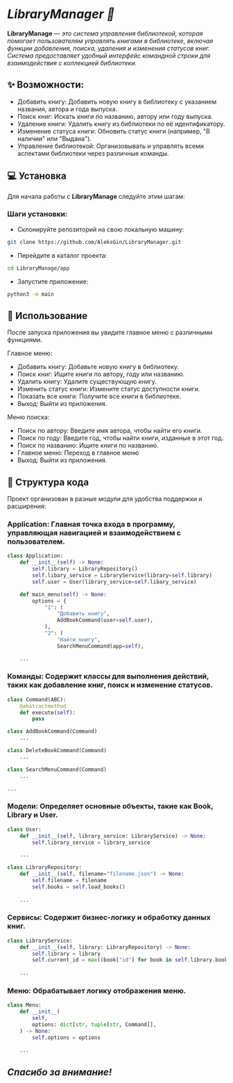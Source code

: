 # _LibraryManager 📖_

**LibraryManage** — *это система управления библиотекой, которая помогает пользователям управлять книгами в библиотеке, включая функции добавления, поиска, удаления и изменения статусов книг. Система предоставляет удобный интерфейс командной строки для взаимодействия с коллекцией библиотеки.*

## ✨ Возможности:

+ Добавить книгу: Добавить новую книгу в библиотеку с указанием названия, автора и года выпуска.
+ Поиск книг: Искать книги по названию, автору или году выпуска.
+ Удаление книги: Удалить книгу из библиотеки по её идентификатору.
+ Изменение статуса книги: Обновить статус книги (например, "В наличии" или "Выдана").
+ Управление библиотекой: Организовывать и управлять всеми аспектами библиотеки через различные команды.

## 💻 Установка

Для начала работы с **LibraryManage** следуйте этим шагам:

### Шаги установки:


+ Склонируйте репозиторий на свою локальную машину:

```bash
git clone https://github.com/AleksGin/LibraryManager.git
```

+ Перейдите в каталог проекта:

```bash
cd LibraryManage/app
```

+ Запустите приложение: 

```bash
python3 -m main
```



## 📝 Использование
После запуска приложения вы увидите главное меню с различными функциями.

Главное меню:

+ Добавить книгу: Добавьте новую книгу в библиотеку.
+ Поиск книг: Ищите книги по автору, году или названию.
+ Удалить книгу: Удалите существующую книгу.
+ Изменить статус книги: Измените статус доступности книги.
+ Показать все книги: Получите все книги в библиотеке.
+ Выход: Выйти из приложения.


Меню поиска:

+ Поиск по автору: Введите имя автора, чтобы найти его книги.
+ Поиск по году: Введите год, чтобы найти книги, изданные в этот год.
+ Поиск по названию: Ищите книги по названию.
+ Главное меню: Переход в главное меню
+ Выход: Выйти из приложения.


## 🔧 Структура кода
Проект организован в разные модули для удобства поддержки и расширения:

### Application: Главная точка входа в программу, управляющая навигацией и взаимодействием с пользователем.

```python
class Application:
    def __init__(self) -> None:
        self.library = LibraryRepository()
        self.libary_service = LibraryService(library=self.library)
        self.user = User(library_service=self.libary_service)

    def main_menu(self) -> None:
        options = {
            "1": (
                "Добавить книгу",
                AddBookCommand(user=self.user),
            ),
            "2": (
                "Найти книгу",
                SearchMenuCommand(app=self),

    ...


```


### Команды: Содержит классы для выполнения действий, таких как добавление книг, поиск и изменение статусов.


```python 
class Command(ABC):
    @abstractmethod
    def execute(self):
        pass

class AddBookCommand(Command)
    ...

class DeleteBookCommand(Command)
    ...

class SearchMenuCommand(Command)
    ...

...
```
### Модели: Определяет основные объекты, такие как Book, Library и User.

```python
class User:
    def __init__(self, library_service: LibraryService) -> None:
        self.library_service = library_service

    ...
```

```python
class LibraryRepository:
    def __init__(self, filename="filename.json") -> None:
        self.filename = filename
        self.books = self.load_books()
    
    ...
```



### Сервисы: Содержит бизнес-логику и обработку данных книг.

```python
class LibraryService:
    def __init__(self, library: LibraryRepository) -> None:
        self.library = library
        self.current_id = max((book["id"] for book in self.library.books), default=0)
    
    ...
```
### Меню: Обрабатывает логику отображения меню.

```python
class Menu:
    def __init__(
        self,
        options: dict[str, tuple[str, Command]],
    ) -> None:
        self.options = options
    
    ...
```


## _Спасибо за внимание!_








